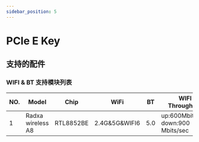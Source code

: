 ```yaml
---
sidebar_position: 5
---
```


# PCIe E Key

## 支持的配件

### WIFI & BT 支持模块列表

| NO. | Model             | Chip      | WiFi          | BT  | WIFI Throughput                    | Remark |
| --- | ----------------- | --------- | ------------- | --- | ---------------------------------- | ------ |
| 1   | Radxa wireless A8 | RTL8852BE | 2.4G&5G&WIFI6 | 5.0 | up:600Mbits/sec down:900 Mbits/sec |        |
